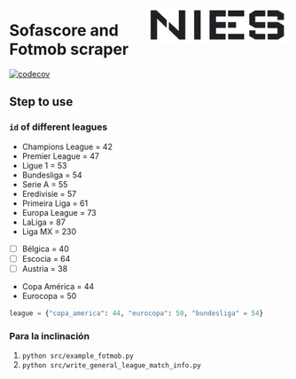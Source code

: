 <a href="https://www.nies.futbol/"><img
src="https://github.com/nepito/world_cup_semis/blob/develop/img/logo.jpeg" align="right" width="256"
/></a>

# Sofascore and Fotmob scraper
[![codecov](https://codecov.io/gh/niesfutbol/sofa_score_data/graph/badge.svg?token=vRIPoR2OZA)](https://codecov.io/gh/niesfutbol/sofa_score_data)

## Step to use

### `id` of different leagues

- Champions League = 42
- Premier League = 47
- Ligue 1 = 53
- Bundesliga = 54
- Serie A = 55
- Eredivisie = 57
- Primeira Liga = 61
- Europa League = 73
- LaLiga = 87
- Liga MX = 230
- [ ] Bélgica = 40
- [ ] Escocia = 64
- [ ] Austria = 38
- Copa América = 44
- Eurocopa = 50


``` python
league = {"copa_america": 44, "eurocopa": 50, "bundesliga" = 54}
```

### Para la inclinación
1. `python src/example_fotmob.py`
1. `python src/write_general_league_match_info.py`